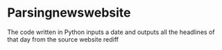 # Parsingnewswebsite
The code written in Python inputs a date and outputs all the headlines of that day from the source website rediff

